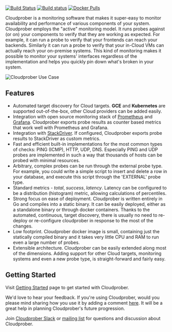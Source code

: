 [![Build
Status](https://travis-ci.org/google/cloudprober.svg?branch=master)](https://travis-ci.org/google/cloudprober)
[![Build status](https://ci.appveyor.com/api/projects/status/ypg1okxxfedwkksk?svg=true)](https://ci.appveyor.com/project/manugarg/cloudprober-wwcpu)
[![Docker Pulls](https://img.shields.io/docker/pulls/cloudprober/cloudprober.svg)](https://hub.docker.com/v2/repositories/cloudprober/cloudprober/)

Cloudprober is a monitoring software that makes it super-easy to monitor
availability and performance of various components of your system. Cloudprober
employs the "active" monitoring model. It runs probes against (or on) your
components to verify that they are working as expected. For example, it can run
a probe to verify that your frontends can reach your backends. Similarly it can
run a probe to verify that your in-Cloud VMs can actually reach your on-premise
systems. This kind of monitoring makes it possible to monitor your systems'
interfaces regardless of the implementation and helps you quickly pin down
what's broken in your system.

![Cloudprober Use Case](http://cloudprober.org/diagrams/cloudprober_use_case.svg)

## Features

*   Automated target discovery for Cloud targets. __GCE__ and __Kubernetes__
    are supported out-of-the-box, other Cloud providers can be added easily.
*   Integration with open source monitoring stack of
    [Prometheus](http://prometheus.io) and [Grafana](http://grafana.com).
    Cloudprober exports probe results as counter based metrics that work well
    with Prometheus and Grafana.
*   Integration with [StackDriver](https://cloud.google.com/stackdriver/). If
    configured, Cloudprober exports probe results to StackDriver as custom
    metrics.
*   Fast and efficient built-in implementations for the most common types of
    checks: PING (ICMP), HTTP, UDP, DNS. Especially PING and UDP probes are
    implemented in such a way that thousands of hosts can be probed with
    minimal resources.
*   Arbitrary, complex probes can be run through the external probe type. For
    example, you could write a simple script to insert and delete a row in your
    database, and execute this script through the 'EXTERNAL' probe type.
*   Standard metrics - _total_, _success_, _latency_. Latency can be configured
    to be a distribution (histogram) metric, allowing calculations of
    percentiles.
*   Strong focus on ease of deployment. Cloudprober is written entirely in Go
    and compiles into a static binary. It can be easily deployed, either as a
    standalone binary or through docker containers. Thanks to the automated,
    continuous, target discovery, there is usually no need to re-deploy or
    re-configure cloudprober in response to the most of the changes.
*   Low footprint. Cloudprober docker image is small, containing just the
    statically compiled binary and it takes very little CPU and RAM to run even
    a large number of probes.
*   Extensible architecture. Cloudprober can be easily extended along most of
    the dimensions. Adding support for other Cloud targets, monitoring systems
    and even a new probe type, is straight-forward and fairly easy.

## Getting Started

Visit [Getting Started](http://cloudprober.org/getting-started) page to get
started with Cloudprober.
    
We'd love to hear your feedback. If you're using Cloudprober, would you please
mind sharing how you use it by adding a comment [here](
https://github.com/google/cloudprober/issues/123). It will be a great help in
planning Cloudprober's future progression.

Join [Cloudprober Slack](https://join.slack.com/t/cloudprober/shared_invite/enQtNjA1OTkyOTk3ODc3LWQzZDM2ZWUyNTI0M2E4NmM4NTIyMjM5M2E0MDdjMmU1NGQ3NWNiMjU4NTViMWMyMjg0M2QwMDhkZGZjZmFlNGE) or [mailing list](
https://groups.google.com/forum/#!forum/cloudprober) for questions and discussion
about Cloudprober.
